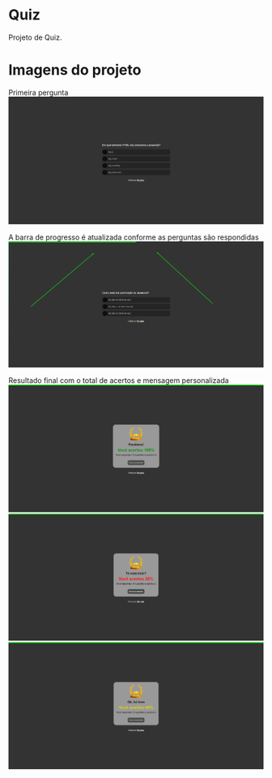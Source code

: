 # Quiz

Projeto de Quiz.

# Imagens do projeto

Primeira pergunta
<img src='images/img1.png'>

A barra de progresso é atualizada conforme as perguntas são respondidas
<img src='images/img2.png'>

Resultado final com o total de acertos e mensagem personalizada
<img src='images/img3.png'>
<img src='images/img4.png'>
<img src='images/img5.png'>